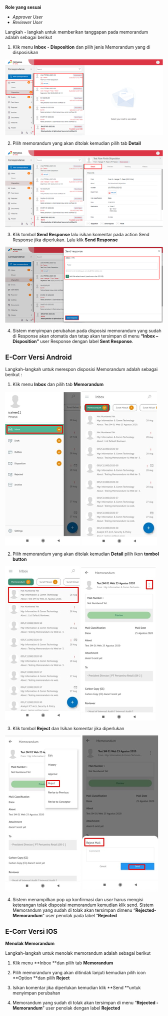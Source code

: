 **Role yang sesuai**

- *Approver User*
- *Reviewer User*

Langkah - langkah untuk memberikan tanggapan pada memorandum adalah sebagai berikut

1. Klik menu **Inbox** - **Disposition** dan pilih jenis Memorandum yang di disposisikan 

![gambar](Memorandum/MM_Web/MM-81.png)

2. Pilih memorandum yang akan ditolak kemudian pilih tab **Detail**

![gambar](Memorandum/MM_Web/MM-82.png)

3. Klik tombol **Send Response** lalu isikan komentar pada action Send Response jika diperlukan. Lalu klik **Send Response**

![gambar](Memorandum/MM_Web/MM-83.png)

4. Sistem menyimpan perubahan pada disposisi memorandum yang sudah di Response akan otomatis dan tetap akan tersimpan di menu **“Inbox – Disposition”** user Response dengan label **Sent Response**.


## **E-Corr Versi Android**

Langkah-langkah untuk merespon disposisi Memorandum adalah sebagai berikut :

1. Klik menu **Inbox** dan pilih tab **Memorandum**

![gambar](Memorandum/MM_Android/Tolakdisposisi/A01.jpg) ![gambar](Memorandum/MM_Android/Tolakdisposisi/A02.jpg)

2. Pilih memorandum yang akan ditolak kemudian **Detail** pilih ikon **tombol button**

![gambar](Memorandum/MM_Android/Tolakdisposisi/A03.jpg) ![gambar](Memorandum/MM_Android/Tolakdisposisi/A04.jpg)

3. Klik tombol **Reject** dan Isikan komentar jika diperlukan

![gambar](Memorandum/MM_Android/Tolakdisposisi/A05.jpg) ![gambar](Memorandum/MM_Android/Tolakdisposisi/A06.jpg)

4. Sistem menampilkan pop up konfirmasi dan _user_ harus mengisi keterangan tolak disposisi memorandum kemudian klik send.
Sistem Memorandum yang sudah di tolak akan tersimpan dimenu “**Rejected- Memorandum**” user penolak pada label “**Rejected**



## **E-Corr Versi IOS**

**Menolak Memorandum**

Langkah-langkah untuk menolak memorandum adalah sebagai berikut
1.	Klik menu **Inbox **dan pilih tab **Memorandum**

2.	Pilih memorandum yang akan ditindak lanjuti kemudian pilih icon **Option **dan pilih **Reject**

3.	Isikan komentar jika diperlukan kemudian klik **Send **untuk menyimpan perubahan

4.	Memorandum yang sudah di tolak akan tersimpan di menu “**Rejected - Memorandum**” user penolak dengan label **Rejected**